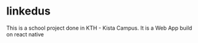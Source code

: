 # linkedus
This is a school project done in KTH - Kista Campus. It is a Web App build on react native

